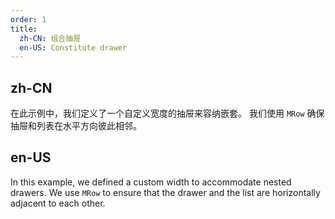 ```yaml
---
order: 1
title:
  zh-CN: 组合抽屉
  en-US: Constitute drawer
---
```


## zh-CN

在此示例中，我们定义了一个自定义宽度的抽屉来容纳嵌套。 我们使用 `MRow` 确保抽屉和列表在水平方向彼此相邻。

## en-US

In this example, we defined a custom width to accommodate nested drawers. We use `MRow` to ensure that the drawer and
the list are horizontally adjacent to each other.

